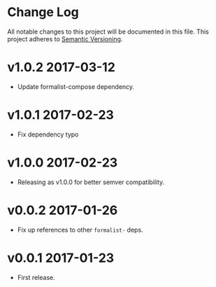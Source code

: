 # Change Log

All notable changes to this project will be documented in this file.
This project adheres to [Semantic Versioning](http://semver.org/).

# v1.0.2 2017-03-12

* Update formalist-compose dependency.

# v1.0.1 2017-02-23

* Fix dependency typo

# v1.0.0 2017-02-23

* Releasing as v1.0.0 for better semver compatibility.

# v0.0.2 2017-01-26

* Fix up references to other `formalist-` deps.

# v0.0.1 2017-01-23

* First release.
